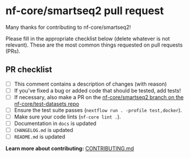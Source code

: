# nf-core/smartseq2 pull request

Many thanks for contributing to nf-core/smartseq2!

Please fill in the appropriate checklist below (delete whatever is not relevant).
These are the most common things requested on pull requests (PRs).

## PR checklist

- [ ] This comment contains a description of changes (with reason)
- [ ] If you've fixed a bug or added code that should be tested, add tests!
- [ ] If necessary, also make a PR on the [nf-core/smartseq2 branch on the nf-core/test-datasets repo](https://github.com/nf-core/test-datasets/pull/new/nf-core/smartseq2)
- [ ] Ensure the test suite passes (`nextflow run . -profile test,docker`).
- [ ] Make sure your code lints (`nf-core lint .`).
- [ ] Documentation in `docs` is updated
- [ ] `CHANGELOG.md` is updated
- [ ] `README.md` is updated

**Learn more about contributing:** [CONTRIBUTING.md](https://github.com/nf-core/smartseq2/tree/master/.github/CONTRIBUTING.md)